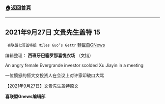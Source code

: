 ###  [:house:返回首頁](https://github.com/ourhimalayas/txt)
---


## 2021年9月27日 文贵先生盖特 15
` 喜联盟七哥盖特组 Miles Guo’s Gettr` [轉載自GNews](https://gnews.org/zh-hans/1560014/)

编辑整理： **西班牙巴塞罗那喜悦农场** （文惜）

An angry female Evergrande investor scolded Xu Jiayin in a meeting

一位愤怒的恒大女投资人在会议上对许家印破口大骂

[【2021年9月27日】文贵先生盖特原文](https://gettr.com/post/pcfdg1c18b)

**喜联盟Gnews编辑部**
